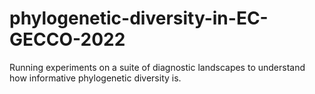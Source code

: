 # phylogenetic-diversity-in-EC-GECCO-2022
Running experiments on a suite of diagnostic landscapes to understand how informative phylogenetic diversity is.
